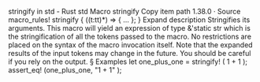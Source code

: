 stringify in std - Rust
std
Macro
stringify
Copy item path
1.38.0
·
Source
macro_rules! stringify {
    ($($t:tt)*) => { ... };
}
Expand description
Stringifies its arguments.
This macro will yield an expression of type
&'static str
which is the
stringification of all the tokens passed to the macro. No restrictions
are placed on the syntax of the macro invocation itself.
Note that the expanded results of the input tokens may change in the
future. You should be careful if you rely on the output.
§
Examples
let
one_plus_one =
stringify!
(
1
+
1
);
assert_eq!
(one_plus_one,
"1 + 1"
);